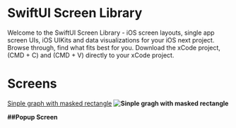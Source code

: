 # SwiftUI Screen Library
Welcome to the SwiftUI Screen Library - iOS screen layouts, single app screen UIs, iOS UIKits and data visualizations for your iOS next project. Browse through, find what fits best for you. Download the xCode project, (CMD + C) and (CMD + V) directly to your xCode project. 

<h1>Screens</h1>

<a href="">Sinple graph with masked rectangle</a>
<strong><strong>
<img src="https://github.com/amosgyamfi/swiftui-screen-library/blob/master/yahoo_weather_sun_and_moon.gif" alt="Sinple gragh with masked rectangle">

##Popup Screen
<script src="https://gist.github.com/amosgyamfi/a688ffe1712300ad5799cf7a804f5390.js"></script>
